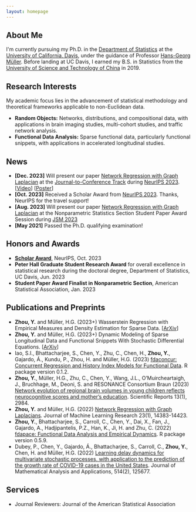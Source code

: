 ```yaml
---
layout: homepage
---
```


## About Me

I'm currently pursuing my Ph.D. in the [Department of Statistics](https://statistics.ucdavis.edu/) at the [University of California, Davis](https://www.ucdavis.edu/), under the guidance of Professor [Hans-Georg Müller](https://anson.ucdavis.edu/~mueller/). Before landing at UC Davis, I earned my B.S. in Statistics from the [University of Science and Technology of China](https://en.ustc.edu.cn/) in 2019.

## Research Interests

My academic focus lies in the advancement of statistical methodology and theoretical frameworks applicable to non-Euclidean data.

- **Random Objects:** Networks, distributions, and compositional data, with applications in brain imaging studies, multi-cohort studies, and traffic network analysis.
- **Functional Data Analysis:** Sparse functional data, particularly functional snippets, with applications in accelerated longitudinal studies.

## News

- **[Dec. 2023]** Will present our paper [Network Regression with Graph Laplacian](https://www.jmlr.org/papers/volume23/22-0681/22-0681.pdf) at the [Journal-to-Conference Track](https://nips.cc/virtual/2023/events/journal_track_2023) during [NeurIPS 2023](https://nips.cc/Conferences/2023). [[Video](https://nips.cc/virtual/2023/poster/73917)] [[Poster](https://nips.cc/media/PosterPDFs/NeurIPS%202023/73917.png?t=1702574693.7212543)]
- **[Oct. 2023]** Received a Scholar Award from [NeurIPS 2023](https://nips.cc/Conferences/2023). Thanks, NeurIPS for the travel support!
- **[Aug. 2023]** Will present our paper [Network Regression with Graph Laplacian](https://www.jmlr.org/papers/volume23/22-0681/22-0681.pdf) at the Nonparametric Statistics Section Student Paper Award Session during [JSM 2023](https://ww2.amstat.org/meetings/jsm/2023/)
- **[May 2021]** Passed the Ph.D. qualifying examination!

## Honors and Awards
- <ins>**Scholar Award**</ins>, NeurIPS, Oct. 2023
- **Peter Hall Graduate Student Research Award** for overall excellence in statistical research during the doctoral degree, Department of Statistics, UC Davis, Jun. 2023
- **Student Paper Award Finalist in Nonparametric Section**, American Statistical Association, Jan. 2023

## Publications and Preprints

- **Zhou, Y.** and Müller, H.G. (2023+) Wasserstein Regression with Empirical Measures and Density Estimation for Sparse Data. [[ArXiv](https://arxiv.org/pdf/2308.12540.pdf)]
- **Zhou, Y.** and Müller, H.G. (2023+) Dynamic Modeling of Sparse Longitudinal Data and Functional Snippets With Stochastic Differential Equations. [[ArXiv](https://arxiv.org/pdf/2306.10221.pdf)]
- Iao, S.I., Bhattacharjee, S., Chen, Y., Zhu, C., Chen, H., **Zhou, Y.**, Gajardo, Á., Kundu, P., Zhou, H. and Müller, H.G. (2023) [fdaconcur: Concurrent Regression and History Index Models for Functional Data](https://cran.r-project.org/web/packages/fdaconcur/index.html). R package version 0.1.2.
- **Zhou, Y.**, Müller, H.G., Zhu, C., Chen, Y., Wang, J.L., O’Muircheartaigh, J., Bruchhage, M., Deoni, S. and RESONANCE Consortium Braun (2023) [Network evolution of regional brain volumes in young children reflects neurocognitive scores and mother’s education](https://www.nature.com/articles/s41598-023-29797-1). Scientific Reports 13(1), 2984.
- **Zhou, Y.** and Müller, H.G. (2022) [Network Regression with Graph Laplacians](https://www.jmlr.org/papers/volume23/22-0681/22-0681.pdf). Journal of Machine Learning Research 23(1), 14383-14423.
- **Zhou, Y.**, Bhattacharjee, S., Carroll, C., Chen, Y., Dai, X., Fan, J., Gajardo, A., Hadjipantelis, P.Z., Han, K., Ji, H. and Zhu, C. (2022) [fdapace: Functional Data Analysis and Empirical Dynamics](https://cran.r-project.org/web/packages/fdapace/index.html). R package version 0.5.9.
- Dubey, P., Chen, Y., Gajardo, Á., Bhattacharjee, S., Carroll, C., **Zhou, Y.**, Chen, H. and Müller, H.G. (2022) [Learning delay dynamics for multivariate stochastic processes, with application to the prediction of the growth rate of COVID-19 cases in the United States](https://www.sciencedirect.com/science/article/abs/pii/S0022247X21007563). Journal of Mathematical Analysis and Applications, 514(2), 125677.

## Services

- Journal Reviewers: Journal of the American Statistical Association

<!---
{% include_relative _includes/publications.md %}

{% include_relative _includes/services.md %}
--->
